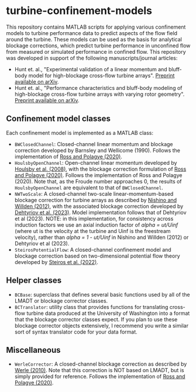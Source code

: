 # turbine-confinement-models
This repository contains MATLAB scripts for applying various confinement models to turbine performance data to predict aspects of the flow field around the turbine.
These models can be used as the basis for analytical blockage corrections, which predict turbine performance in unconfined flow from measured or simulated performance in confined flow.
This repository was developed in support of the following manuscripts/journal articles:
- Hunt et. al., "Experimental validation of a linear momentum and bluff-body model for high-blockage cross-flow turbine arrays". [Preprint available on arXiv](https://doi.org/10.48550/arXiv.2408.16705).
- Hunt et. al., "Performance characteristics and bluff-body modeling of high-blockage cross-flow turbine arrays with varying rotor geometry". [Preprint available on arXiv](https://doi.org/10.48550/arXiv.2410.19165).

## Confinement model classes
Each confinement model is implemented as a MATLAB class:
- `BWClosedChannel`: Closed-channel linear momentum and blockage correction developed by Barnsley and Wellicome (1990). Follows the implementation of [Ross and Polagye (2020)](https://doi.org/10.1016/j.renene.2020.01.135).
- `HoulsbyOpenChannel`: Open-channel linear momentum developed by [Houlsby et al. (2008)](https://ora.ox.ac.uk/objects/uuid:5576d575-7bac-44b6-ac79-f698edcda40e), with the blockage correction formulation of [Ross and Polagye (2020)](https://doi.org/10.1016/j.renene.2020.01.135). Follows the implementation of Ross and Polagye (2020). Note that, as the Froude number approaches 0, the results of `HoulsbyOpenChannel` are equivalent to that of `BWClosedChannel`.
- `NWTwoScale`: A closed-channel two-scale linear-momentum-based blockage correction for turbine arrays as described by [Nishino and Willden (2012)](https://doi.org/10.1017/jfm.2012.349), with the associated blockage correction developed by [Dehtyriov et al. (2023)](https://submissions.ewtec.org/proc-ewtec/article/view/366). Model implementation follows that of Dehtyriov et al (2023). NOTE: in this implementation, for consistency across induction factors we use an axial induction factor of *alpha = ut/Uinf* (where ut is the velocity at the turbine and Uinf is the freestream velocity), rather than *alpha = 1 - ut/Uinf* in Nishino and Willden (2012) or Dehtyriov et al (2023).
- `SteirosPotentialFlow`: A closed-channel confinement model and blockage correction based on two-dimensional potential flow theory developed by [Steiros et al. (2022)](https://doi.org/10.1017/jfm.2022.735).

## Helper classes
- `BCBase`: superclass that defines several basic functions used by all of the LMADT or blockage corrector classes.
- `BCTranslator`: utility class that provides functions for translating cross-flow turbine data produced at the University of Washington into a format that the blockage corrector classes expect. If you plan to use these blockage corrector objects extensively, I recommend you write a similar sort of syntax translator code for your data format.

## Miscellaneous
- `WerleCorrector`: A closed-channel blockage correction as described by [Werle (2010)](https://arc.aiaa.org/doi/10.2514/1.44602). Note that this correction is NOT based on LMADT, but is simply provided for reference. Follows the implementation of [Ross and Polagye (2020)](https://doi.org/10.1016/j.renene.2020.01.135).

